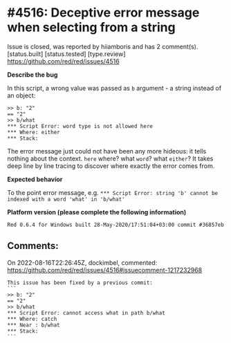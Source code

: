 
#4516: Deceptive error message when selecting from a string
================================================================================
Issue is closed, was reported by hiiamboris and has 2 comment(s).
[status.built] [status.tested] [type.review]
<https://github.com/red/red/issues/4516>

**Describe the bug**

In this script, a wrong value was passed as `b` argument - a string instead of an object:
```
>> b: "2"
== "2"
>> b/what
*** Script Error: word type is not allowed here
*** Where: either
*** Stack: 
```
The error message just could not have been any more hideous: it tells nothing about the context. `here` where? what `word`? what `either`? It takes deep line by line tracing to discover where exactly the error comes from.


**Expected behavior**

To the point error message, e.g. `*** Script Error: string 'b' cannot be indexed with a word 'what' in 'b/what'`

**Platform version (please complete the following information)**
```
Red 0.6.4 for Windows built 28-May-2020/17:51:04+03:00 commit #36857eb
```



Comments:
--------------------------------------------------------------------------------

On 2022-08-16T22:26:45Z, dockimbel, commented:
<https://github.com/red/red/issues/4516#issuecomment-1217232968>

    This issue has been fixed by a previous commit:
    ```
    >> b: "2"
    == "2"
    >> b/what
    *** Script Error: cannot access what in path b/what
    *** Where: catch
    *** Near : b/what
    *** Stack:
    ```

